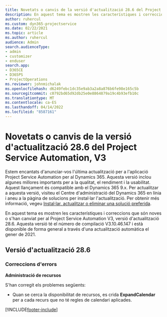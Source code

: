 ```yaml
---
title: Novetats o canvis de la versió d'actualització 28.6 del Project Service Automation revisió, V3
description: En aquest tema es mostren les característiques i correccions que hi ha disponibles per al llançament de l'actualització 28.6, V3, de Project Service Automation.
author: ruhercul
ms.custom: dyn365-projectservice
ms.date: 02/22/2021
ms.topic: article
ms.author: ruhercul
audience: Admin
search.audienceType:
- admin
- customizer
- enduser
search.app:
- D365CE
- D365PS
- ProjectOperations
ms.reviewer: johnmichalak
ms.openlocfilehash: d6249febc1dc35e9ab3a2a8a876b6fe98e165c5b
ms.sourcegitcommit: c0792bd65d92db25e0e8864879a19c4b93efb10c
ms.translationtype: MT
ms.contentlocale: ca-ES
ms.lasthandoff: 04/14/2022
ms.locfileid: "8587161"
---
```

# <a name="whats-new-or-changed-in-project-service-automation-update-release-286-v3"></a>Novetats o canvis de la versió d'actualització 28.6 del Project Service Automation, V3

Estem encantats d'anunciar-vos l'última actualització per a l'aplicació Project Service Automation per al Dynamics 365. Aquesta versió inclou algunes millores importants per a la qualitat, el rendiment i la usabilitat. Aquest llançament és compatible amb el Dynamics 365 9.x. Per actualitzar a aquesta versió, visiteu el Centre d'administració del Dynamics 365 en línia i aneu a la pàgina de solucions per instal·lar l'actualització. Per obtenir més informació, vegeu [Instal·lar, actualitzar o eliminar una solució preferida](/power-platform/admin/install-remove-preferred-solution).

En aquest tema es mostren les característiques i correccions que són noves o s'han canviat per al Project Service Automation V3, versió d'actualització 28.6. Aquesta versió té el número de compilació V3.10.46.147 i està disponible de forma general a través d'una actualització automàtica el gener de 2021.

## <a name="update-release-286"></a>Versió d'actualització 28.6

### <a name="bug-fixes"></a>Correccions d'errors


**Administració de recursos**

S'han corregit els problemes següents:

- Quan se cerca la disponibilitat de recursos, es crida **ExpandCalendar** per a cada recurs que no té regles de calendari aplicades.


[!INCLUDE[footer-include](../includes/footer-banner.md)]
